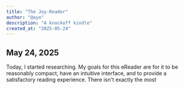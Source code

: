 ```yaml
---
title: "The Joy-Reader" 
author: "@ayo" 
description: "A knockoff kindle"
created_at: "2025-05-24"
---
```


## May 24, 2025
Today, I started researching. My goals for this eReader are for it to be reasonably compact, have an intuitive interface,
and to provide a satisfactory reading experience. There isn't exactly the <i>most</i>
